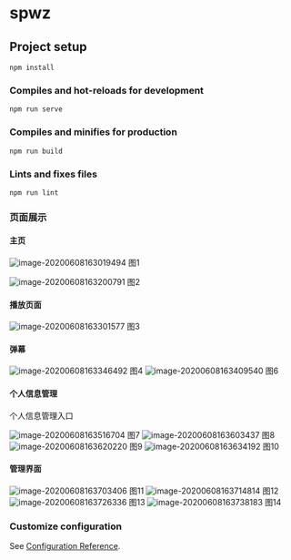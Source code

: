 # spwz

## Project setup
```
npm install
```

### Compiles and hot-reloads for development
```
npm run serve
```

### Compiles and minifies for production
```
npm run build
```

### Lints and fixes files
```
npm run lint
```

### 页面展示

#### 主页

![image-20200608163019494](C:\Users\Haoren\AppData\Roaming\Typora\typora-user-images\image-20200608163019494.png)
										图1

![image-20200608163200791](C:\Users\Haoren\AppData\Roaming\Typora\typora-user-images\image-20200608163200791.png)
										图2

#### 播放页面

![image-20200608163301577](C:\Users\Haoren\AppData\Roaming\Typora\typora-user-images\image-20200608163301577.png)
											图3

#### 弹幕

![image-20200608163346492](C:\Users\Haoren\AppData\Roaming\Typora\typora-user-images\image-20200608163346492.png)
											图4
![image-20200608163409540](C:\Users\Haoren\AppData\Roaming\Typora\typora-user-images\image-20200608163409540.png)
										图6

#### 个人信息管理

个人信息管理入口

![image-20200608163516704](C:\Users\Haoren\AppData\Roaming\Typora\typora-user-images\image-20200608163516704.png)
										图7
![image-20200608163603437](C:\Users\Haoren\AppData\Roaming\Typora\typora-user-images\image-20200608163603437.png)
										图8
![image-20200608163620220](C:\Users\Haoren\AppData\Roaming\Typora\typora-user-images\image-20200608163620220.png)
										图9
![image-20200608163634192](C:\Users\Haoren\AppData\Roaming\Typora\typora-user-images\image-20200608163634192.png)
										图10

#### 管理界面

![image-20200608163703406](C:\Users\Haoren\AppData\Roaming\Typora\typora-user-images\image-20200608163703406.png)
										图11
![image-20200608163714814](C:\Users\Haoren\AppData\Roaming\Typora\typora-user-images\image-20200608163714814.png)
										图12
![image-20200608163726336](C:\Users\Haoren\AppData\Roaming\Typora\typora-user-images\image-20200608163726336.png)
										图13
![image-20200608163738183](C:\Users\Haoren\AppData\Roaming\Typora\typora-user-images\image-20200608163738183.png)
										图14

### Customize configuration

See [Configuration Reference](https://cli.vuejs.org/config/).

